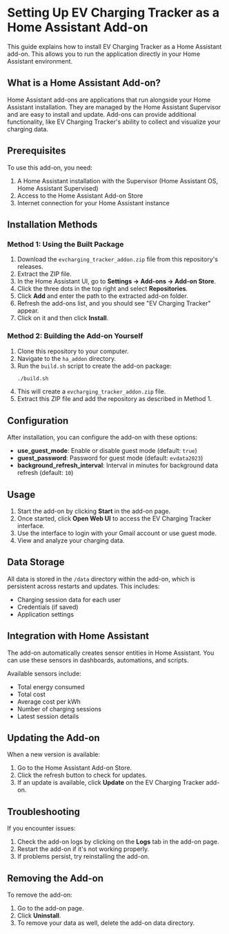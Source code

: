 # Setting Up EV Charging Tracker as a Home Assistant Add-on

This guide explains how to install EV Charging Tracker as a Home Assistant add-on. This allows you to run the application directly in your Home Assistant environment.

## What is a Home Assistant Add-on?

Home Assistant add-ons are applications that run alongside your Home Assistant installation. They are managed by the Home Assistant Supervisor and are easy to install and update. Add-ons can provide additional functionality, like EV Charging Tracker's ability to collect and visualize your charging data.

## Prerequisites

To use this add-on, you need:

1. A Home Assistant installation with the Supervisor (Home Assistant OS, Home Assistant Supervised)
2. Access to the Home Assistant Add-on Store
3. Internet connection for your Home Assistant instance

## Installation Methods

### Method 1: Using the Built Package

1. Download the `evcharging_tracker_addon.zip` file from this repository's releases.
2. Extract the ZIP file.
3. In the Home Assistant UI, go to **Settings → Add-ons → Add-on Store**.
4. Click the three dots in the top right and select **Repositories**.
5. Click **Add** and enter the path to the extracted add-on folder.
6. Refresh the add-ons list, and you should see "EV Charging Tracker" appear.
7. Click on it and then click **Install**.

### Method 2: Building the Add-on Yourself

1. Clone this repository to your computer.
2. Navigate to the `ha_addon` directory.
3. Run the `build.sh` script to create the add-on package:
   ```bash
   ./build.sh
   ```
4. This will create a `evcharging_tracker_addon.zip` file.
5. Extract this ZIP file and add the repository as described in Method 1.

## Configuration

After installation, you can configure the add-on with these options:

- **use_guest_mode**: Enable or disable guest mode (default: `true`)
- **guest_password**: Password for guest mode (default: `evdata2023`)
- **background_refresh_interval**: Interval in minutes for background data refresh (default: `10`)

## Usage

1. Start the add-on by clicking **Start** in the add-on page.
2. Once started, click **Open Web UI** to access the EV Charging Tracker interface.
3. Use the interface to login with your Gmail account or use guest mode.
4. View and analyze your charging data.

## Data Storage

All data is stored in the `/data` directory within the add-on, which is persistent across restarts and updates. This includes:

- Charging session data for each user
- Credentials (if saved)
- Application settings

## Integration with Home Assistant

The add-on automatically creates sensor entities in Home Assistant. You can use these sensors in dashboards, automations, and scripts.

Available sensors include:

- Total energy consumed
- Total cost
- Average cost per kWh
- Number of charging sessions
- Latest session details

## Updating the Add-on

When a new version is available:

1. Go to the Home Assistant Add-on Store.
2. Click the refresh button to check for updates.
3. If an update is available, click **Update** on the EV Charging Tracker add-on.

## Troubleshooting

If you encounter issues:

1. Check the add-on logs by clicking on the **Logs** tab in the add-on page.
2. Restart the add-on if it's not working properly.
3. If problems persist, try reinstalling the add-on.

## Removing the Add-on

To remove the add-on:

1. Go to the add-on page.
2. Click **Uninstall**.
3. To remove your data as well, delete the add-on data directory.